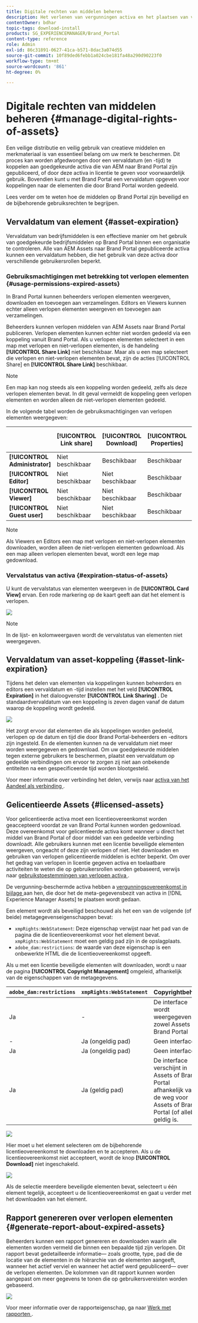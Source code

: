 ```yaml
---
title: Digitale rechten van middelen beheren
description: Het verlenen van vergunningen activa en het plaatsen van vervaldatum voor activa en gedeelde verbindingen verzekeren gecontroleerd gebruik van deze activa en beschermen hen.
contentOwner: bdhar
topic-tags: download-install
products: SG_EXPERIENCEMANAGER/Brand_Portal
content-type: reference
role: Admin
exl-id: 86c31891-0627-41ca-b571-8dac3a074d55
source-git-commit: 10f89ded6febb1a024cbe181fa48a290d90223f0
workflow-type: tm+mt
source-wordcount: '861'
ht-degree: 0%

---
```


# Digitale rechten van middelen beheren {#manage-digital-rights-of-assets}

Een veilige distributie en veilig gebruik van creatieve middelen en merkmateriaal is van essentieel belang om uw merk te beschermen. Dit proces kan worden afgedwongen door een vervaldatum (en -tijd) te koppelen aan goedgekeurde activa die van AEM naar Brand Portal zijn gepubliceerd, of door deze activa in licentie te geven voor voorwaardelijk gebruik. Bovendien kunt u met Brand Portal een vervaldatum opgeven voor koppelingen naar de elementen die door Brand Portal worden gedeeld.

Lees verder om te weten hoe de middelen op Brand Portal zijn beveiligd en de bijbehorende gebruiksrechten te begrijpen.

## Vervaldatum van element {#asset-expiration}

Vervaldatum van bedrijfsmiddelen is een effectieve manier om het gebruik van goedgekeurde bedrijfsmiddelen op Brand Portal binnen een organisatie te controleren. Alle van AEM Assets naar Brand Portal gepubliceerde activa kunnen een vervaldatum hebben, die het gebruik van deze activa door verschillende gebruikersrollen beperkt.

### Gebruiksmachtigingen met betrekking tot verlopen elementen {#usage-permissions-expired-assets}

In Brand Portal kunnen beheerders verlopen elementen weergeven, downloaden en toevoegen aan verzamelingen. Editors en Viewers kunnen echter alleen verlopen elementen weergeven en toevoegen aan verzamelingen.

Beheerders kunnen verlopen middelen van AEM Assets naar Brand Portal publiceren. Verlopen elementen kunnen echter niet worden gedeeld via een koppeling vanuit Brand Portal. Als u verlopen elementen selecteert in een map met verlopen en niet-verlopen elementen, is de handeling **[!UICONTROL Share Link]** niet beschikbaar. Maar als u een map selecteert die verlopen en niet-verlopen elementen bevat, zijn de acties [!UICONTROL Share] en **[!UICONTROL Share Link]** beschikbaar.

>[!NOTE]
>
>Een map kan nog steeds als een koppeling worden gedeeld, zelfs als deze verlopen elementen bevat. In dit geval vermeldt de koppeling geen verlopen elementen en worden alleen de niet-verlopen elementen gedeeld.

In de volgende tabel worden de gebruiksmachtigingen van verlopen elementen weergegeven:

|   | **[!UICONTROL Link share]** | **[!UICONTROL Download]** | **[!UICONTROL Properties]** | **[!UICONTROL Add to collection]** | **[!UICONTROL Delete]** |
|---|---|---|---|---|---|
| **[!UICONTROL Administrator]** | Niet beschikbaar | Beschikbaar | Beschikbaar | Beschikbaar | Beschikbaar |
| **[!UICONTROL Editor]** | Niet beschikbaar | Niet beschikbaar | Beschikbaar | Beschikbaar | Niet beschikbaar |
| **[!UICONTROL Viewer]** | Niet beschikbaar | Niet beschikbaar | Beschikbaar | Beschikbaar | Niet beschikbaar |
| **[!UICONTROL Guest user]** | Niet beschikbaar | Niet beschikbaar | Beschikbaar | Beschikbaar | Niet beschikbaar |

>[!NOTE]
>
>Als Viewers en Editors een map met verlopen en niet-verlopen elementen downloaden, worden alleen de niet-verlopen elementen gedownload. Als een map alleen verlopen elementen bevat, wordt een lege map gedownload.

### Vervalstatus van activa {#expiration-status-of-assets}

U kunt de vervalstatus van elementen weergeven in de **[!UICONTROL Card View]** ervan. Een rode markering op de kaart geeft aan dat het element is verlopen.

![](assets/expired_assets_cardview.png)

>[!NOTE]
>
>In de lijst- en kolomweergaven wordt de vervalstatus van elementen niet weergegeven.

## Vervaldatum van asset-koppeling {#asset-link-expiration}

Tijdens het delen van elementen via koppelingen kunnen beheerders en editors een vervaldatum en -tijd instellen met het veld **[!UICONTROL Expiration]** in het dialoogvenster **[!UICONTROL Link Sharing]** . De standaardvervaldatum van een koppeling is zeven dagen vanaf de datum waarop de koppeling wordt gedeeld.

![](assets/asset-link-sharing.png)

Het zorgt ervoor dat elementen die als koppelingen worden gedeeld, verlopen op de datum en tijd die door Brand Portal-beheerders en -editors zijn ingesteld. En de elementen kunnen na de vervaldatum niet meer worden weergegeven en gedownload. Om uw goedgekeurde middelen tegen externe gebruikers te beschermen, plaatst een vervaldatum op gedeelde verbindingen om ervoor te zorgen zij niet aan onbekende entiteiten na een gespecificeerde tijd worden blootgesteld.

Voor meer informatie over verbinding het delen, verwijs naar [ activa van het Aandeel als verbinding ](../using/brand-portal-link-share.md).

## Gelicentieerde Assets {#licensed-assets}

Voor gelicentieerde activa moet een licentieovereenkomst worden geaccepteerd voordat ze van Brand Portal kunnen worden gedownload. Deze overeenkomst voor gelicentieerde activa komt wanneer u direct het middel van Brand Portal of door middel van een gedeelde verbinding downloadt. Alle gebruikers kunnen met een licentie beveiligde elementen weergeven, ongeacht of deze zijn verlopen of niet. Het downloaden en gebruiken van verlopen gelicentieerde middelen is echter beperkt. Om over het gedrag van verlopen in licentie gegeven activa en toelaatbare activiteiten te weten die op gebruikersrollen worden gebaseerd, verwijs naar [ gebruikstoestemmingen van verlopen activa ](../using/manage-digital-rights-of-assets.md#usage-permissions-expired-assets).

De vergunning-beschermde activa hebben a [ vergunningsovereenkomst in bijlage ](https://experienceleague.adobe.com/en/docs/experience-manager-65/content/assets/administer/drm) aan hen, die door het de meta-gegevensbezit van activa in [!DNL Experience Manager Assets] te plaatsen wordt gedaan.

Een element wordt als beveiligd beschouwd als het een van de volgende (of beide) metagegevenseigenschappen bevat:

* `xmpRights:WebStatement`: Deze eigenschap verwijst naar het pad van de pagina die de licentieovereenkomst voor het element bevat. `xmpRights:WebStatement` moet een geldig pad zijn in de opslagplaats.
* `adobe_dam:restrictions`: de waarde van deze eigenschap is een onbewerkte HTML die de licentieovereenkomst opgeeft.


Als u met een licentie beveiligde elementen wilt downloaden, wordt u naar de pagina **[!UICONTROL Copyright Management]** omgeleid, afhankelijk van de eigenschappen van de metagegevens.

| `adobe_dam:restrictions` | `xmpRights:WebStatement` | Copyrightbeheer |
| --- | --- | --- |
| Ja | - | De interface wordt weergegeven in zowel Assets als Brand Portal |
| - | Ja (ongeldig pad) | Geen interface |
| Ja | Ja (ongeldig pad) | Geen interface |
| Ja | Ja (geldig pad) | De interface verschijnt in Assets of Brand Portal </br> afhankelijk van of de weg voor Assets of Brand Portal (of allebei) geldig is. |

![](assets/asset-copyright-mgmt.png)

Hier moet u het element selecteren om de bijbehorende licentieovereenkomst te downloaden en te accepteren. Als u de licentieovereenkomst niet accepteert, wordt de knop **[!UICONTROL Download]** niet ingeschakeld.

![](assets/licensed-asset-download-2.png)

Als de selectie meerdere beveiligde elementen bevat, selecteert u één element tegelijk, accepteert u de licentieovereenkomst en gaat u verder met het downloaden van het element.

## Rapport genereren over verlopen elementen {#generate-report-about-expired-assets}

Beheerders kunnen een rapport genereren en downloaden waarin alle elementen worden vermeld die binnen een bepaalde tijd zijn verlopen. Dit rapport bevat gedetailleerde informatie— zoals grootte, type, pad die de locatie van de elementen in de hiërarchie van de elementen aangeeft, wanneer het actief verviel en wanneer het actief werd gepubliceerd— over de verlopen elementen. De kolommen van dit rapport kunnen worden aangepast om meer gegevens te tonen die op gebruikersvereisten worden gebaseerd.

![](assets/assets-expired.png)

Voor meer informatie over de rapporteigenschap, ga naar [ Werk met rapporten ](../using/brand-portal-reports.md#work-with-reports).
